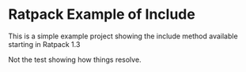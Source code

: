 # Ratpack Example of Include

This is a simple example project showing the include method available starting in Ratpack 1.3

Not the test showing how things resolve.
